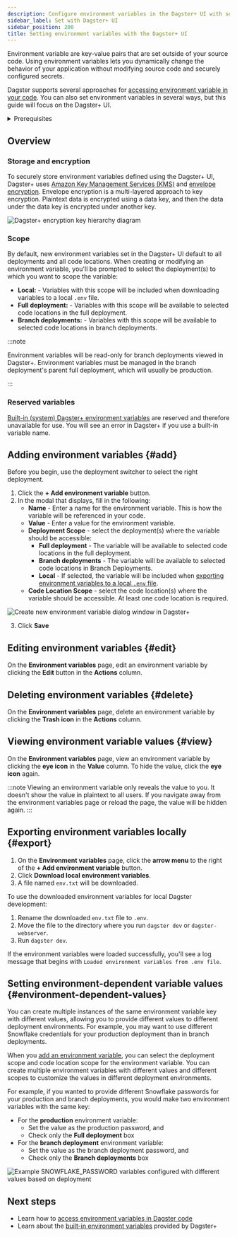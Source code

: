 ```yaml
---
description: Configure environment variables in the Dagster+ UI with secure storage.
sidebar_label: Set with Dagster+ UI
sidebar_position: 200
title: Setting environment variables with the Dagster+ UI
---
```


Environment variable are key-value pairs that are set outside of your source code. Using environment variables lets you dynamically change the behavior of your application without modifying source code and securely configured secrets.

Dagster supports several approaches for [accessing environment variable in your code](/guides/operate/configuration/using-environment-variables-and-secrets). You can also set environment variables in several ways, but this guide will focus on the Dagster+ UI.

<details>
  <summary>Prerequisites</summary>

To configure environment variables in the Dagster+ UI , you'll need:

- **Organization Admin**, **Admin**, or **Editor** permissions for your Dagster+ account
- To be using Dagster version 1.0.17 or later

</details>

## Overview

### Storage and encryption

To securely store environment variables defined using the Dagster+ UI, Dagster+ uses [Amazon Key Management Services (KMS)](https://docs.aws.amazon.com/kms/index.html) and [envelope encryption](https://docs.aws.amazon.com/kms/latest/developerguide/concepts.html#enveloping). Envelope encryption is a multi-layered approach to key encryption. Plaintext data is encrypted using a data key, and then the data under the data key is encrypted under another key.

![Dagster+ encryption key hierarchy diagram](/images/dagster-plus/deployment/environment-variables/encryption-key-hierarchy.png)

### Scope

By default, new environment variables set in the Dagster+ UI default to all deployments and all code locations. When creating or modifying an environment variable, you'll be prompted to select the deployment(s) to which you want to scope the variable:

- **Local:** - Variables with this scope will be included when downloading variables to a local `.env` file.
- **Full deployment:** - Variables with this scope will be available to selected code locations in the full deployment.
- **Branch deployments:** - Variables with this scope will be available to selected code locations in branch deployments.

:::note

Environment variables will be read-only for branch deployments viewed in Dagster+. Environment variables must be managed in the branch deployment's parent full deployment, which will usually be production.

:::

### Reserved variables

[Built-in (system) Dagster+ environment variables](/deployment/dagster-plus/management/environment-variables/built-in) are reserved and therefore unavailable for use. You will see an error in Dagster+ if you use a built-in variable name.

## Adding environment variables \{#add}

Before you begin, use the deployment switcher to select the right deployment.

1. Click the **+ Add environment variable** button.
2. In the modal that displays, fill in the following:
   - **Name** - Enter a name for the environment variable. This is how the variable will be referenced in your code.
   - **Value** - Enter a value for the environment variable.
   - **Deployment Scope** - select the deployment(s) where the variable should be accessible:
     - **Full deployment** - The variable will be available to selected code locations in the full deployment.
     - **Branch deployments** - The variable will be available to selected code locations in Branch Deployments.
     - **Local** - If selected, the variable will be included when [exporting environment variables to a local `.env` file](#export).
   - **Code Location Scope** - select the code location(s) where the variable should be accessible. At least one code location is required.

![Create new environment variable dialog window in Dagster+](/images/dagster-plus/deployment/environment-variables/create-new-variable-in-ui.png)

3. Click **Save**

## Editing environment variables \{#edit}

On the **Environment variables** page, edit an environment variable by clicking the **Edit** button in the **Actions** column.

## Deleting environment variables \{#delete}

On the **Environment variables** page, delete an environment variable by clicking the **Trash icon** in the **Actions** column.

## Viewing environment variable values \{#view}

On the **Environment variables** page, view an environment variable by clicking the **eye icon** in the **Value** column. To hide the value, click the **eye icon** again.

:::note
Viewing an environment variable only reveals the value to you. It doesn't show the value in plaintext to all users. If you navigate away from the environment variables page or reload the page, the value will be hidden again.
:::

## Exporting environment variables locally \{#export}

1. On the **Environment variables** page, click the **arrow menu** to the right of the **+ Add environment variable** button.
2. Click **Download local environment variables**.
3. A file named `env.txt` will be downloaded.

To use the downloaded environment variables for local Dagster development:

1. Rename the downloaded `env.txt` file to `.env`.
2. Move the file to the directory where you run `dagster dev` or `dagster-webserver`.
3. Run `dagster dev`.

If the environment variables were loaded successfully, you'll see a log message that begins with `Loaded environment variables from .env file`.

## Setting environment-dependent variable values \{#environment-dependent-values}

You can create multiple instances of the same environment variable key with different values, allowing you to provide different values to different deployment environments. For example, you may want to use different Snowflake credentials for your production deployment than in branch deployments.

When you [add an environment variable](#add), you can select the deployment scope and code location scope for the environment variable. You can create multiple environment variables with different values and different scopes to customize the values in different deployment environments.

For example, if you wanted to provide different Snowflake passwords for your production and branch deployments, you would make two environment variables with the same key:

- For the **production** environment variable:
  - Set the value as the production password, and
  - Check only the **Full deployment** box
- For the **branch deployment** environment variable:
  - Set the value as the branch deployment password, and
  - Check only the **Branch deployments** box

![Example SNOWFLAKE_PASSWORD variables configured with different values based on deployment](/images/dagster-plus/deployment/environment-variables/same-variable-diff-scope.png)

## Next steps

- Learn how to [access environment variables in Dagster code](/guides/operate/configuration/using-environment-variables-and-secrets#accessing-environment-variables)
- Learn about the [built-in environment variables](/deployment/dagster-plus/management/environment-variables/built-in) provided by Dagster+
